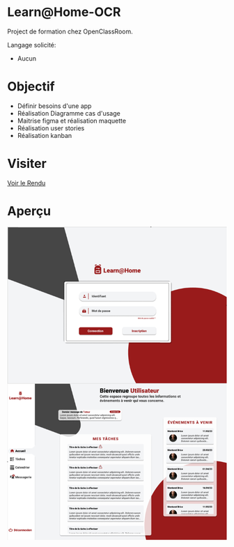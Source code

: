 # Learn@Home-OCR

Project de formation chez OpenClassRoom.

Langage solicité:

- Aucun

# Objectif

- Définir besoins d'une app
- Réalisation Diagramme cas d'usage
- Maitrise figma et réalisation maquette 
- Réalisation user stories
- Réalisation kanban

# Visiter

[Voir le Rendu](https://www.figma.com/file/XYplrUx19n8RhQKCYcYiEk/Untitled?node-id=0-1&t=Emm20m7TfgSK0TaR-0)

# Aperçu

![screenshot du site](./screen.png)
